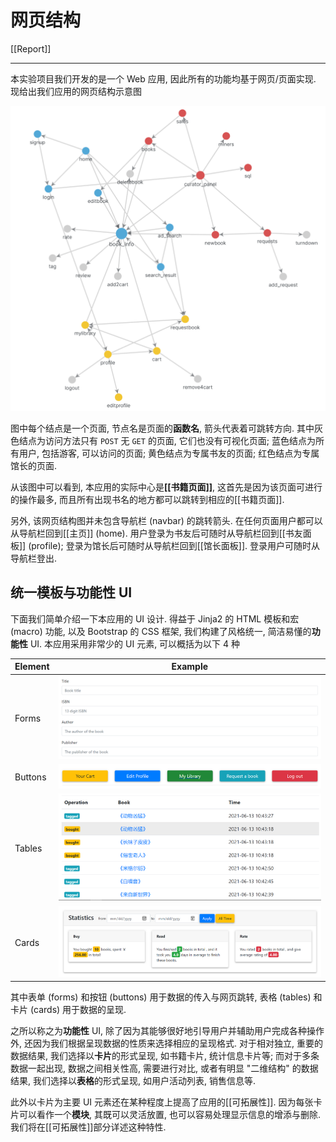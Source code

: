 # 网页结构

[[Report]]

---

本实验项目我们开发的是一个 Web 应用, 因此所有的功能均基于网页/页面实现. 现给出我们应用的网页结构示意图

![](img/web_pages.png)

图中每个结点是一个页面, 节点名是页面的**函数名**, 箭头代表着可跳转方向. 其中灰色结点为访问方法只有 `POST` 无 `GET` 的页面, 它们也没有可视化页面; 蓝色结点为所有用户, 包括游客, 可以访问的页面; 黄色结点为专属书友的页面; 红色结点为专属馆长的页面.

从该图中可以看到, 本应用的实际中心是<b>[[书籍页面]]</b>, 这首先是因为该页面可进行的操作最多, 而且所有出现书名的地方都可以跳转到相应的[[书籍页面]].

另外, 该网页结构图并未包含导航栏 (navbar) 的跳转箭头. 在任何页面用户都可以从导航栏回到[[主页]] (home). 用户登录为书友后可随时从导航栏回到[[书友面板]] (profile); 登录为馆长后可随时从导航栏回到[[馆长面板]]. 登录用户可随时从导航栏登出.

## 统一模板与功能性 UI

下面我们简单介绍一下本应用的 UI 设计. 得益于 Jinja2 的 HTML 模板和宏 (macro) 功能, 以及 Bootstrap 的 CSS 框架, 我们构建了风格统一, 简洁易懂的**功能性** UI. 本应用采用非常少的 UI 元素, 可以概括为以下 4 种

| Element | Example                     |
| ------- | --------------------------- |
| Forms   | ![](img/forms.png)&#8203;   |
| Buttons | ![](img/buttons.png)&#8203; |
| Tables  | ![](img/table.png)&#8203;   |
| Cards   | ![](img/cards.png)&#8203;   |

其中表单 (forms) 和按钮 (buttons) 用于数据的传入与网页跳转, 表格 (tables) 和卡片 (cards) 用于数据的呈现.

之所以称之为**功能性** UI, 除了因为其能够很好地引导用户并辅助用户完成各种操作外, 还因为我们根据呈现数据的性质来选择相应的呈现格式. 对于相对独立, 重要的数据结果, 我们选择以**卡片**的形式呈现, 如书籍卡片, 统计信息卡片等; 而对于多条数据一起出现, 数据之间相关性高, 需要进行对比, 或者有明显 "二维结构" 的数据结果, 我们选择以**表格**的形式呈现, 如用户活动列表, 销售信息等.

此外以卡片为主要 UI 元素还在某种程度上提高了应用的[[可拓展性]]. 因为每张卡片可以看作一个**模块**, 其既可以灵活放置, 也可以容易处理显示信息的增添与删除. 我们将在[[可拓展性]]部分详述这种特性.